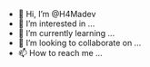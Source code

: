 - 👋 Hi, I’m @H4Madev
- 👀 I’m interested in ...
- 🌱 I’m currently learning ...
- 💞️ I’m looking to collaborate on ...
- 📫 How to reach me ...

<!---
H4Madev/H4Madev is a ✨ special ✨ repository because its `README.md` (this file) appears on your GitHub profile.
You can click the Preview link to take a look at your changes.
--->
